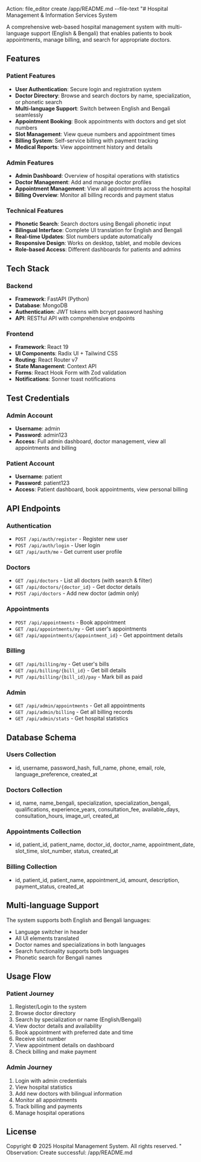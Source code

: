 
Action: file_editor create /app/README.md --file-text "# Hospital Management & Information Services System

A comprehensive web-based hospital management system with multi-language support (English & Bengali) that enables patients to book appointments, manage billing, and search for appropriate doctors.

## Features

### Patient Features
- **User Authentication**: Secure login and registration system
- **Doctor Directory**: Browse and search doctors by name, specialization, or phonetic search
- **Multi-language Support**: Switch between English and Bengali seamlessly
- **Appointment Booking**: Book appointments with doctors and get slot numbers
- **Slot Management**: View queue numbers and appointment times
- **Billing System**: Self-service billing with payment tracking
- **Medical Reports**: View appointment history and details

### Admin Features
- **Admin Dashboard**: Overview of hospital operations with statistics
- **Doctor Management**: Add and manage doctor profiles
- **Appointment Management**: View all appointments across the hospital
- **Billing Overview**: Monitor all billing records and payment status

### Technical Features
- **Phonetic Search**: Search doctors using Bengali phonetic input
- **Bilingual Interface**: Complete UI translation for English and Bengali
- **Real-time Updates**: Slot numbers update automatically
- **Responsive Design**: Works on desktop, tablet, and mobile devices
- **Role-based Access**: Different dashboards for patients and admins

## Tech Stack

### Backend
- **Framework**: FastAPI (Python)
- **Database**: MongoDB
- **Authentication**: JWT tokens with bcrypt password hashing
- **API**: RESTful API with comprehensive endpoints

### Frontend
- **Framework**: React 19
- **UI Components**: Radix UI + Tailwind CSS
- **Routing**: React Router v7
- **State Management**: Context API
- **Forms**: React Hook Form with Zod validation
- **Notifications**: Sonner toast notifications

## Test Credentials

### Admin Account
- **Username**: admin
- **Password**: admin123
- **Access**: Full admin dashboard, doctor management, view all appointments and billing

### Patient Account
- **Username**: patient
- **Password**: patient123
- **Access**: Patient dashboard, book appointments, view personal billing

## API Endpoints

### Authentication
- `POST /api/auth/register` - Register new user
- `POST /api/auth/login` - User login
- `GET /api/auth/me` - Get current user profile

### Doctors
- `GET /api/doctors` - List all doctors (with search & filter)
- `GET /api/doctors/{doctor_id}` - Get doctor details
- `POST /api/doctors` - Add new doctor (admin only)

### Appointments
- `POST /api/appointments` - Book appointment
- `GET /api/appointments/my` - Get user's appointments
- `GET /api/appointments/{appointment_id}` - Get appointment details

### Billing
- `GET /api/billing/my` - Get user's bills
- `GET /api/billing/{bill_id}` - Get bill details
- `PUT /api/billing/{bill_id}/pay` - Mark bill as paid

### Admin
- `GET /api/admin/appointments` - Get all appointments
- `GET /api/admin/billing` - Get all billing records
- `GET /api/admin/stats` - Get hospital statistics

## Database Schema

### Users Collection
- id, username, password_hash, full_name, phone, email, role, language_preference, created_at

### Doctors Collection
- id, name, name_bengali, specialization, specialization_bengali, qualifications, experience_years, consultation_fee, available_days, consultation_hours, image_url, created_at

### Appointments Collection
- id, patient_id, patient_name, doctor_id, doctor_name, appointment_date, slot_time, slot_number, status, created_at

### Billing Collection
- id, patient_id, patient_name, appointment_id, amount, description, payment_status, created_at

## Multi-language Support

The system supports both English and Bengali languages:
- Language switcher in header
- All UI elements translated
- Doctor names and specializations in both languages
- Search functionality supports both languages
- Phonetic search for Bengali names

## Usage Flow

### Patient Journey
1. Register/Login to the system
2. Browse doctor directory
3. Search by specialization or name (English/Bengali)
4. View doctor details and availability
5. Book appointment with preferred date and time
6. Receive slot number
7. View appointment details on dashboard
8. Check billing and make payment

### Admin Journey
1. Login with admin credentials
2. View hospital statistics
3. Add new doctors with bilingual information
4. Monitor all appointments
5. Track billing and payments
6. Manage hospital operations

## License

Copyright © 2025 Hospital Management System. All rights reserved.
"
Observation: Create successful: /app/README.md
